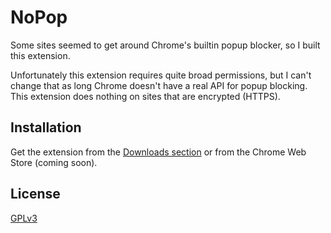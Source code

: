 # NoPop #

Some sites seemed to get around Chrome's builtin popup blocker, so I built this extension.

Unfortunately this extension requires quite broad permissions, but I can't change that as long Chrome doesn't have a real API for popup blocking. This extension does nothing on sites that are encrypted (HTTPS).

## Installation ##

Get the extension from the [Downloads section](https://github.com/JannesMeyer/NoPop/downloads) or from the Chrome Web Store (coming soon).

## License ##

[GPLv3](http://www.gnu.org/licenses/gpl-3.0.txt)